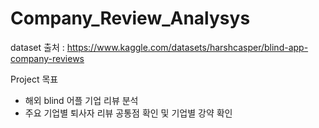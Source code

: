 # Company_Review_Analysys


dataset 출처 : https://www.kaggle.com/datasets/harshcasper/blind-app-company-reviews

Project 목표
- 해외 blind 어플 기업 리뷰 분석
- 주요 기업별 퇴사자 리뷰 공통점 확인 및 기업별 강약 확인
